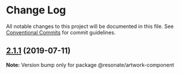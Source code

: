 # Change Log

All notable changes to this project will be documented in this file.
See [Conventional Commits](https://conventionalcommits.org) for commit guidelines.

## [2.1.1](https://github.com/@resonatecoop/stream2own/compare/@resonate/artwork-component@2.1.0...@resonate/artwork-component@2.1.1) (2019-07-11)

**Note:** Version bump only for package @resonate/artwork-component
